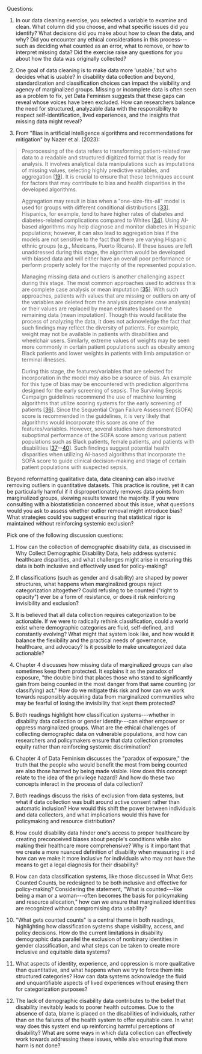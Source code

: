 Questions:

1.  In our data cleaning exercise, you selected a variable to examine
    and clean. What column did you choose, and what specific issues did
    you identify? What decisions did you make about how to clean the
    data, and why? Did you encounter any ethical considerations in this
    process---such as deciding what counted as an error, what to remove,
    or how to interpret missing data? Did the exercise raise any
    questions for you about how the data was originally collected?

2.  One goal of data cleaning is to make data more \'usable,\' but who
    decides what is usable? In disability data collection and beyond,
    standardization and classification choices can impact the visibility
    and agency of marginalized groups. Missing or incomplete data is
    often seen as a problem to fix, yet Data Feminism suggests that
    these gaps can reveal whose voices have been excluded. How can
    researchers balance the need for structured, analyzable data with
    the responsibility to respect self-identification, lived
    experiences, and the insights that missing data might reveal?

3.  From "Bias in artificial intelligence algorithms and recommendations
    for mitigation" by Nazer et al. (2023):

> Preprocessing of the data refers to transforming patient-related raw
> data to a readable and structured digitized format that is ready for
> analysis. It involves analytical data manipulations such as
> imputations of missing values, selecting highly predictive variables,
> and aggregation
> \[[19](https://pmc.ncbi.nlm.nih.gov/articles/PMC10287014/#pdig.0000278.ref019)\].
> It is crucial to ensure that these techniques account for factors that
> may contribute to bias and health disparities in the developed
> algorithms.
>
> Aggregation may result in bias when a "one-size-fits-all" model is
> used for groups with different conditional distributions
> \[[33](https://pmc.ncbi.nlm.nih.gov/articles/PMC10287014/#pdig.0000278.ref033)\].
> Hispanics, for example, tend to have higher rates of diabetes and
> diabetes-related complications compared to Whites
> \[[34](https://pmc.ncbi.nlm.nih.gov/articles/PMC10287014/#pdig.0000278.ref034)\].
> Using AI-based algorithms may help diagnose and monitor diabetes in
> Hispanic populations; however, it can also lead to aggregation bias if
> the models are not sensitive to the fact that there are varying
> Hispanic ethnic groups (e.g., Mexicans, Puerto Ricans). If these
> issues are left unaddressed during this stage, the algorithm would be
> developed with biased data and will either have an overall poor
> performance or perform properly solely for the majority of the
> represented population.
>
> Managing missing data and outliers is another challenging aspect
> during this stage. The most common approaches used to address this are
> complete case analysis or mean imputation
> \[[35](https://pmc.ncbi.nlm.nih.gov/articles/PMC10287014/#pdig.0000278.ref035)\].
> With such approaches, patients with values that are missing or
> outliers on any of the variables are deleted from the analysis
> (complete case analysis) or their values are replaced by mean
> estimates based on the remaining data (mean imputation). Though this
> would facilitate the process of analyzing the data, it does not
> acknowledge the fact that such findings may reflect the diversity of
> patients. For example, weight may not be available in patients with
> disabilities and wheelchair users. Similarly, extreme values of
> weights may be seen more commonly in certain patient populations such
> as obesity among Black patients and lower weights in patients with
> limb amputation or terminal illnesses.
>
> During this stage, the features/variables that are selected for
> incorporation in the model may also be a source of bias. An example
> for this type of bias may be encountered with prediction algorithms
> designed for the early screening of sepsis. The Surviving Sepsis
> Campaign guidelines recommend the use of machine learning algorithms
> that utilize scoring systems for the early screening of patients
> \[[36](https://pmc.ncbi.nlm.nih.gov/articles/PMC10287014/#pdig.0000278.ref036)\].
> Since the Sequential Organ Failure Assessment (SOFA) score is
> recommended in the guidelines, it is very likely that algorithms would
> incorporate this score as one of the features/variables. However,
> several studies have demonstrated suboptimal performance of the SOFA
> score among various patient populations such as Black patients, female
> patients, and patients with disabilities
> \[[37](https://pmc.ncbi.nlm.nih.gov/articles/PMC10287014/#pdig.0000278.ref037)--[40](https://pmc.ncbi.nlm.nih.gov/articles/PMC10287014/#pdig.0000278.ref040)\].
> Such findings suggest potential health disparities when utilizing
> AI-based algorithms that incorporate the SOFA score to guide clinical
> decision-making and triage of certain patient populations with
> suspected sepsis.

Beyond reformatting qualitative data, data cleaning can also involve
removing outliers in quantitative datasets. This practice is routine,
yet it can be particularly harmful if it disproportionately removes data
points from marginalized groups, skewing results toward the majority. If
you were consulting with a biostatistician concerned about this issue,
what questions would you ask to assess whether outlier removal might
introduce bias? What strategies could you suggest ensuring that
statistical rigor is maintained without reinforcing systemic exclusion?

Pick one of the following discussion questions:

1.  How can the collection of demographic disability data, as discussed
    in Why Collect Demographic Disability Data, help address systemic
    healthcare disparities, and what challenges might arise in ensuring
    this data is both inclusive and effectively used for policy-making?

2.  If classifications (such as gender and disability) are shaped by
    power structures, what happens when marginalized groups reject
    categorization altogether? Could refusing to be counted (\"right to
    opacity\") ever be a form of resistance, or does it risk reinforcing
    invisibility and exclusion?

3.  It is believed that all data collection requires categorization to
    be actionable. If we were to radically rethink classification, could
    a world exist where demographic categories are fluid, self-defined,
    and constantly evolving? What might that system look like, and how
    would it balance the flexibility and the practical needs of
    governance, healthcare, and advocacy? Is it possible to make
    uncategorized data actionable?

4.  Chapter 4 discusses how missing data of marginalized groups can also
    sometimes keep them protected. It explains it as the paradox of
    exposure, \"the double bind that places those who stand to
    significantly gain from being counted in the most danger from that
    same counting (or classifying) act.\" How do we mitigate this risk
    and how can we work towards responsibly acquiring data from
    marginalized communities who may be fearful of losing the
    invisibility that kept them protected?

5.  Both readings highlight how classification systems---whether in
    disability data collection or gender identity---can either empower
    or oppress marginalized groups. What are the ethical challenges of
    collecting demographic data on vulnerable populations, and how can
    researchers and policymakers ensure that data collection promotes
    equity rather than reinforcing systemic discrimination?

6.  Chapter 4 of Data Feminism discusses the "paradox of exposure," the
    truth that the people who would benefit the most from being counted
    are also those harmed by being made visible. How does this concept
    relate to the idea of the privilege hazard? And how do these two
    concepts interact in the process of data collection?

7.  Both readings discuss the risks of exclusion from data systems, but
    what if data collection was built around active consent rather than
    automatic inclusion? How would this shift the power between
    individuals and data collectors, and what implications would this
    have for policymaking and resource distribution?

8.  How could disability data hinder one\'s access to proper healthcare
    by creating preconceived biases about people\'s conditions while
    also making their healthcare more comprehensive? Why is it important
    that we create a more nuanced definition of disability when
    measuring it and how can we make it more inclusive for individuals
    who may not have the means to get a legal diagnosis for their
    disability?

9.  How can data classification systems, like those discussed in What
    Gets Counted Counts, be redesigned to be both inclusive and
    effective for policy-making? Considering the statement, \"What is
    counted---like being a man or a woman---often becomes the basis for
    policymaking and resource allocation,\" how can we ensure that
    marginalized identities are recognized without compromising data
    usability?

10. \"What gets counted counts" is a central theme in both readings,
    highlighting how classification systems shape visibility, access,
    and policy decisions. How do the current limitations in disability
    demographic data parallel the exclusion of nonbinary identities in
    gender classification, and what steps can be taken to create more
    inclusive and equitable data systems?

11. What aspects of identity, experience, and oppression is more
    qualitative than quantitative, and what happens when we try to force
    them into structured categories? How can data systems acknowledge
    the fluid and unquantifiable aspects of lived experiences without
    erasing them for categorization purposes?

12. The lack of demographic disability data contributes to the belief
    that disability inevitably leads to poorer health outcomes. Due to
    the absence of data, blame is placed on the disabilities of
    individuals, rather than on the failures of the health system to
    offer equitable care. In what way does this system end up
    reinforcing harmful perceptions of disability? What are some ways in
    which data collection can effectively work towards addressing these
    issues, while also ensuring that more harm is not done?

